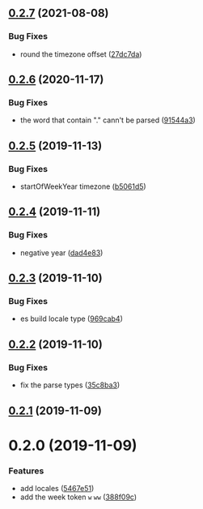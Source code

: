 ## [0.2.7](https://github.com/angel520erc/date-format-parse-roc/compare/v0.2.6...v0.2.7) (2021-08-08)


### Bug Fixes

* round the timezone offset ([27dc7da](https://github.com/angel520erc/date-format-parse-roc/commit/27dc7dab170cdb83ac2a313bd0c6b5d9ce0a0f9b))



## [0.2.6](https://github.com/angel520erc/date-format-parse-roc/compare/v0.2.5...v0.2.6) (2020-11-17)


### Bug Fixes

* the word that contain "." cann't be parsed ([91544a3](https://github.com/angel520erc/date-format-parse-roc/commit/91544a3f61f75e4e0b9e092a9e06d70725ffbbe4))



## [0.2.5](https://github.com/angel520erc/date-format-parse-roc/compare/v0.2.4...v0.2.5) (2019-11-13)


### Bug Fixes

* startOfWeekYear timezone ([b5061d5](https://github.com/angel520erc/date-format-parse-roc/commit/b5061d5f835f11132b3892ae363688315cb0564d))



## [0.2.4](https://github.com/angel520erc/date-format-parse-roc/compare/v0.2.3...v0.2.4) (2019-11-11)


### Bug Fixes

* negative year ([dad4e83](https://github.com/angel520erc/date-format-parse-roc/commit/dad4e833a885470e530f4d0165d0ed0de5b9d15e))



## [0.2.3](https://github.com/angel520erc/date-format-parse-roc/compare/v0.2.2...v0.2.3) (2019-11-10)


### Bug Fixes

* es build locale type ([969cab4](https://github.com/angel520erc/date-format-parse-roc/commit/969cab4056bc1b1b2cc6d7ddf3c6ca3d08a63033))



## [0.2.2](https://github.com/angel520erc/date-format-parse-roc/compare/v0.2.1...v0.2.2) (2019-11-10)


### Bug Fixes

* fix the parse types ([35c8ba3](https://github.com/angel520erc/date-format-parse-roc/commit/35c8ba31fe4b7aed28828236d7adda21d42ffe61))



## [0.2.1](https://github.com/angel520erc/date-format-parse-roc/compare/v0.2.0...v0.2.1) (2019-11-09)



# 0.2.0 (2019-11-09)

### Features

- add locales ([5467e51](https://github.com/angel520erc/date-format-parse-roc/commit/5467e5151f25c9bf055c0997ad8d346b6eb28c48))
- add the week token `w` `ww` ([388f09c](https://github.com/angel520erc/date-format-parse-roc/commit/388f09c2630805c4c107b09274d7148c5735079b))

